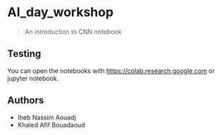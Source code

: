 
# AI_day_workshop

> An introduction to CNN notebook 


## Testing
You can open the notebooks with https://colab.research.google.com or jupyter notebook.


## Authors
- Iheb Nassim Aouadj
- Khaled Afif Bouadaoud


